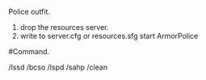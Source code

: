 Police outfit.

1. drop the resources server.
2. write to server.cfg or resources.sfg start ArmorPolice

 #Command.
 
 /lssd
 /bcso
 /lspd
 /sahp
 /clean
